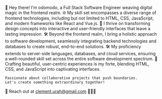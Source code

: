 👋 Hey there! I'm odomodo, a Full Stack Software Engineer weaving digital magic in the frontend realm.
🌐 My skill set encompasses a diverse range of frontend technologies, including but not limited to HTML, CSS, JavaScript, and modern frameworks like React and Vue.js. 
🚀 I thrive on transforming design concepts into interactive and user-friendly interfaces that leave a lasting impression.
🛠️ Beyond the frontend realm, I bring a holistic approach to software development, seamlessly integrating backend technologies and databases to create robust, end-to-end solutions. 
🛠️ My proficiency extends to server-side languages, databases, and cloud services, ensuring a well-rounded skill set across the entire software development spectrum.
🚀 Crafting beautiful, user-centric experiences is my forte, blending HTML, CSS, and JavaScript into captivating interfaces. 
    
    Passionate about collaborative projects that push boundaries. 
    Let's create something extraordinary together! 
🌟 Reach out at clement.urah@gmail.com 👨‍💻✨

<!---
odomodo1/odomodo1 is a ✨ special ✨ repository because its `README.md` (this file) appears on your GitHub profile.
You can click the Preview link to take a look at your changes.
--->
